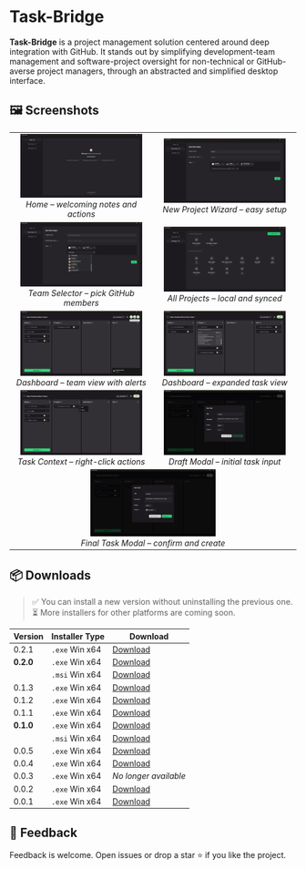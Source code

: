 # Task-Bridge

**Task-Bridge** is a project management solution centered around deep integration with GitHub. It stands out by simplifying development-team management and software-project oversight for non-technical or GitHub-averse project managers, through an abstracted and simplified desktop interface.

## 🖼️ Screenshots

<table>
  <tr>
    <td align="center" width="50%">
      <img src="./doc/screenshots/1-home-screen.png" width="90%"/><br/>
      <em>Home – welcoming notes and actions</em>
    </td>
    <td align="center" width="50%">
      <img src="./doc/screenshots/2-new-project-wizard.png" width="90%"/><br/>
      <em>New Project Wizard – easy setup</em>
    </td>
  </tr>
  <tr>
    <td align="center">
      <img src="./doc/screenshots/3-team-selector-in-new-project-wizard.png" width="90%"/><br/>
      <em>Team Selector – pick GitHub members</em>
    </td>
    <td align="center">
      <img src="./doc/screenshots/4-all-projects-view-screen.png" width="90%"/><br/>
      <em>All Projects – local and synced</em>
    </td>
  </tr>
  <tr>
    <td align="center">
      <img src="./doc/screenshots/5-project-dashboard-with-expanded-team-and-alert.png" width="90%"/><br/>
      <em>Dashboard – team view with alerts</em>
    </td>
    <td align="center">
      <img src="./doc/screenshots/6-project-dashboard-with-expanded-task.png" width="90%"/><br/>
      <em>Dashboard – expanded task view</em>
    </td>
  </tr>
  <tr>
    <td align="center">
      <img src="./doc/screenshots/7-project-dashboard-with-expanded-task-context-menu.png" width="90%"/><br/>
      <em>Task Context – right-click actions</em>
    </td>
    <td align="center">
      <img src="./doc/screenshots/8-draft-task-creation-modal.png" width="90%"/><br/>
      <em>Draft Modal – initial task input</em>
    </td>
  </tr>
  <tr>
    <td align="center" colspan="2">
      <img src="./doc/screenshots/9-task-creation-modal.png" width="45%"/><br/>
      <em>Final Task Modal – confirm and create</em>
    </td>
  </tr>
</table>

## 📦 Downloads

> ✅ You can install a new version without uninstalling the previous one.  
> ⏳ More installers for other platforms are coming soon.

| Version   | Installer Type | Download                                                                                          |
| --------- | -------------- | ------------------------------------------------------------------------------------------------- |
| 0.2.1     | `.exe` Win x64 | [Download](https://drive.google.com/file/d/1XI9tVnHW7JyUa4jfFLigqLLXeXrCBtOk/view?usp=sharing)    |
| **0.2.0** | `.exe` Win x64 | [Download](https://drive.google.com/file/d/1FNBvpDKaqSXnAgo1h4ri_UdSpwgHJpbu/view?usp=sharing)    |
|           | `.msi` Win x64 | [Download](https://drive.google.com/file/d/1koKslaq4qAgqOFpORTB1O_70doT8ue56/view?usp=sharing)    |
| 0.1.3     | `.exe` Win x64 | [Download](https://drive.google.com/file/d/1MLNidOC_NK7fdzWmBLe-UQ6H3ffY8JN_/view?usp=sharing)    |
| 0.1.2     | `.exe` Win x64 | [Download](https://drive.google.com/file/d/1flfbZxCKgx1WUdIZOL_AqrSLGQT4s1W4/view?usp=sharing)    |
| 0.1.1     | `.exe` Win x64 | [Download](https://drive.google.com/file/d/1w77MKRZRLQA_9iyh8JFPZuuvPpzTDQwD/view?usp=sharing)    |
| **0.1.0** | `.exe` Win x64 | [Download](https://drive.google.com/file/d/15zUAJfXZvFTM3Ot_8-BOZT3a8TbyVHOw/view?usp=sharing)    |
|           | `.msi` Win x64 | [Download](https://drive.google.com/file/d/1Z1APL9f9ZQtc1rI6qgXeQCacOZJHrn86/view?usp=sharing)    |
| 0.0.5     | `.exe` Win x64 | [Download](https://drive.google.com/file/d/1tLKWTlLjOZbV7KQpmly7489m24exTlrQ/view?usp=sharing)    |
| 0.0.4     | `.exe` Win x64 | [Download](https://drive.google.com/file/d/1kW6miYVPxriU9l4--WAD199lWM_5q5ct/view?usp=sharing)    |
| 0.0.3     | `.exe` Win x64 | _No longer available_                                                                             |
| 0.0.2     | `.exe` Win x64 | [Download](https://drive.google.com/file/d/1naGo0lwyoj2rIlpEqDppkRcCsqmFB3af/view?usp=sharing)    |
| 0.0.1     | `.exe` Win x64 | [Download](https://drive.google.com/file/d/1kTbaX2mgx_O6Qwrzv7qdjGPWxaocb02X/view?usp=drive_link) |

## 📣 Feedback

Feedback is welcome. Open issues or drop a star ⭐ if you like the project.
